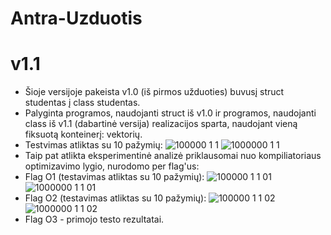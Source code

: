 # Antra-Uzduotis
# v1.1
* Šioje versijoje pakeista v1.0 (iš pirmos užduoties) buvusį struct studentas į class studentas.
* Palyginta programos, naudojanti struct iš v1.0 ir programos, naudojanti class iš v1.1 (dabartinė versija) realizacijos sparta, naudojant vieną fiksuotą konteinerį: vektorių.
* Testvimas atliktas su 10 pažymių:
![100000 1 1](https://user-images.githubusercontent.com/90559062/145468382-f07767b4-0671-4fee-9b39-0497c47ae8a4.png)
![1000000 1 1](https://user-images.githubusercontent.com/90559062/145468480-b1a20620-37f8-4337-8331-be996a72c731.png)
* Taip pat atlikta eksperimentinė analizė priklausomai nuo kompiliatoriaus optimizavimo lygio, nurodomo per flag'us:
* Flag O1 (testavimas atliktas su 10 pažymių):
![100000 1 1 01](https://user-images.githubusercontent.com/90559062/145469793-df6a62fa-9185-43d9-8cb0-84abafea5176.png)
![1000000 1 1 01](https://user-images.githubusercontent.com/90559062/145469812-13735a07-67c6-45c3-9d2f-b6af9e49721a.png)
* Flag O2 (testavimas atliktas su 10 pažymių):
![100000 1 1 02](https://user-images.githubusercontent.com/90559062/145469935-890a9fe6-1507-4a7e-b5ce-ffb53647948a.png)
![1000000 1 1 02](https://user-images.githubusercontent.com/90559062/145469949-5a25d03e-57e9-4a27-83d7-3a2644761fbb.png)
* Flag O3 - primojo testo rezultatai. 
